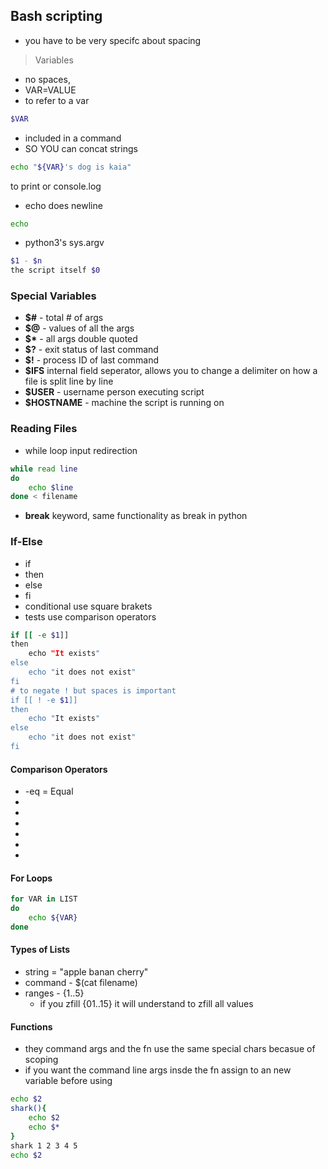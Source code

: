 ## Bash scripting 

* you have to be very specifc about spacing 

> Variables 
* no spaces,
* VAR=VALUE
* to refer to a var
```sh
$VAR
```
* included in a command 
* SO YOU can concat strings
```sh 
echo "${VAR}'s dog is kaia"
```

to print or console.log
* echo does newline
```sh 
echo 
```


* python3's sys.argv 
```sh
$1 - $n 
the script itself $0
```

### Special Variables 

* __$#__ - total # of args
* __$@__ - values of all the args
* __$*__ - all args double quoted
* __$?__ - exit status of last command
* __$!__ - process ID of last command
* __$IFS__ internal field seperator, allows you to change a delimiter on how a file is split line by line
* __$USER__ - username person executing script 
* __$HOSTNAME__ - machine the script is running on 


### Reading Files 
* while loop input redirection 
```sh
while read line
do 
    echo $line
done < filename 
```

* __break__ keyword, same functionality as break in python  


### If-Else 
* if 
* then 
* else 
* fi 
* conditional use square brakets
* tests use comparison operators 


```sh
if [[ -e $1]]
then 
    echo "It exists"
else 
    echo "it does not exist"
fi
# to negate ! but spaces is important
if [[ ! -e $1]]
then 
    echo "It exists"
else 
    echo "it does not exist"
fi
```

#### Comparison Operators 

*  -eq = Equal
*  
* 
* 
* 
* 
* 



#### For Loops 

```sh
for VAR in LIST 
do 
    echo ${VAR}
done 
```


#### Types of Lists

* string = "apple banan cherry"
* command - $(cat filename)
* ranges - {1..5}
    - if you zfill {01..15} it will understand to zfill all values 

#### Functions 
* they command args and the fn use the same special chars becasue of scoping
* if you want the command line args insde the fn assign to an new variable before using 
```sh
echo $2
shark(){
    echo $2
    echo $*
}
shark 1 2 3 4 5
echo $2
```